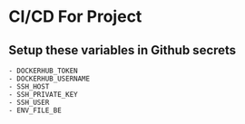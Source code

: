 # CI/CD For Project

## Setup these variables in Github secrets

    - DOCKERHUB_TOKEN
    - DOCKERHUB_USERNAME
    - SSH_HOST
    - SSH_PRIVATE_KEY
    - SSH_USER
    - ENV_FILE_BE


